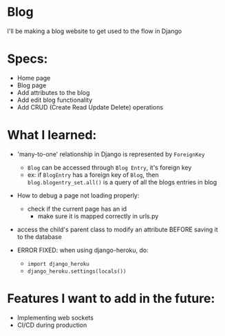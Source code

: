# Blog
I'll be making a blog website to get used to the flow in Django

# Specs:
- Home page
- Blog page
- Add attributes to the blog
- Add edit blog functionality
- Add CRUD (Create Read Update Delete) operations

# What I learned:
- 'many-to-one' relationship in Django is represented by `ForeignKey`
    - `Blog` can be accessed through `Blog Entry`, it's foreign key
    - ex: if `BlogEntry` has a foreign key of `Blog`, then `blog.blogentry_set.all()` is a query of all the blogs entries in blog

- How to debug a page not loading properly:
    - check if the current page has an id
        - make sure it is mapped correctly in urls.py

- access the child's parent class to modify an attribute BEFORE saving it to the database

- ERROR FIXED: when using django-heroku, do:
    - `import django_heroku`
    - `django_heroku.settings(locals())`

# Features I want to add in the future:
- Implementing web sockets
- CI/CD during production
